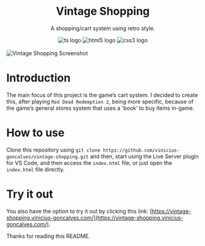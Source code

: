 <div align="center">
    <h1>Vintage Shopping</h1>
    <p>A shopping/cart system using retro style.</p>
</div>

<div align="center">
	<img alt="ts logo" src="https://img.shields.io/badge/TypeScript-323330?style=for-the-badge&logo=typescript&logoColor=3077C5">
	<img alt="html5 logo" src="https://img.shields.io/badge/HTML%205-323330?style=for-the-badge&logo=html5">
	<img alt="css3 logo" src="https://img.shields.io/badge/CSS3-323330?style=for-the-badge&logo=css3&logoColor=007ACC">
</div>

<div>
    <br/>
    <img alt="Vintage Shopping Screenshot" align="center" src="https://live.staticflickr.com/65535/53485401747_92cd2c93a5_h.jpg">
</div>

# Introduction
The main focus of this project is the game’s cart system. I decided to create this, after playing `Red Dead Redemption 2`, being more specific, because of the game’s general stores system that uses a 'book' to buy items in-game.

# How to use
Clone this repository using `git clone https://github.com/vinicius-goncalves/vintage-shopping.git` and then, start using the Live Server plugin for VS Code, and then access the `index.html` file, or just open the `index.html` file directly.

# Try it out
You also have the option to try it out by clicking this link: [https://vintage-shopping.vinicius-goncalves.com/](https://vintage-shopping.vinicius-goncalves.com/).

Thanks for reading this README.

